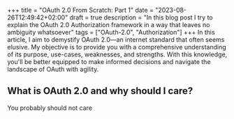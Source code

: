 +++
title = "OAuth 2.0 From Scratch: Part 1"
date = "2023-08-26T12:49:42+02:00"
draft = true
description = "In this blog post I try to explain the OAuth 2.0 Authorization framework in a way that leaves no ambiguity whatsoever"
tags = ["OAuth-2.0", "Authorization"]
+++
In this article, I aim to demystify OAuth 2.0—an internet standard that often seems elusive. My objective is to provide you with a comprehensive understanding of its purpose, use-cases, weaknesses, and strengths. With this knowledge, you'll be better equipped to make informed decisions and navigate the landscape of OAuth with agility.

## What is OAuth 2.0 and why should I care?

You probably should not care
